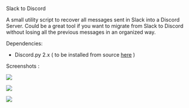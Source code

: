 Slack to Discord

A small utility script to recover all messages sent in Slack into a Discord Server. Could be a great tool if you want to migrate from Slack to Discord without losing all the previous messages in an organized way.

Dependencies:

- Discord.py 2.x ( to be installed from source [here](https://github.com/Rapptz/discord.py)  )




Screenshots :

![](/media/Red/Me/Dev/python/Slack-Messages-backup/images/nebu-message-slack.png)

![](/media/Red/Me/Dev/python/Slack-Messages-backup/images/nebu-message-discord.png)

![](/media/Red/Me/Dev/python/Slack-Messages-backup/images/nebu-message-discord-expanded.png)